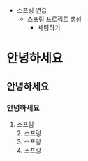- 스프링 연습
  - 스프링 프로젝트 생성
    - 세팅하기

# 안녕하세요
## 안녕하세요
### 안녕하세요

1. 스프링   
   2. 스프링   
      3. 스프링   
         4. 스프링